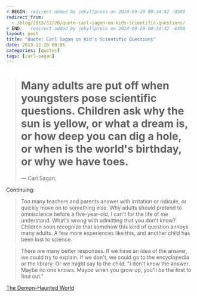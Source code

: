 ```yaml
---
# BEGIN: redirect added by jekyllpress on 2014-09-29 00:34:42 -0500
redirect_from:
  - /blog/2013/12/20/quote-carl-sagan-on-kids-scientific-questions/
# END:   redirect added by jekyllpress on 2014-09-29 00:34:42 -0500
layout: post
title: "Quote: Carl Sagan on Kid's Scientific Questions"
date: 2013-12-20 00:05
categories: [quotes]
tags: [carl-sagan]
---
```

> # Many adults are put off when youngsters pose scientific   questions. Children ask why the sun is yellow, or what a dream is, or  how deep you can dig a hole, or when is the world's birthday, or why  we have toes.
> &mdash; Carl Sagan,

Continuing:

> Too many teachers and parents answer with irritation or ridicule, or
  quickly move on to something else. Why adults should pretend to
  omniscience before a five-year-old, I can't for the life of me
  understand. What's wrong with admitting that you don't know?
  Children soon recognize that somehow this kind of question annoys
  many adults. A few more experiences like this, and another child has
  been lost to science.


> There are many better responses. If we have an idea of the answer,
  we could try to explain. If we don't, we could go to the
  encyclopedia or the library. Or we might say to the child: "I don't
  know the answer. Maybe no one knows. Maybe when you grow up, you'll
  be the first to find out."


[The Demon-Haunted World](https://www.goodreads.com/book/show/17349.The_Demon_Haunted_World "The Demon-Haunted World")

